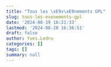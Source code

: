 ```yaml
---
title: "Tous les \xE9v\xE9nements GPL"
slug: tous-les-evenements-gpl
date: '2024-08-19 16:21:33'
lastmod: '2024-08-20 16:36:51'
draft: false
author: Yves.Ledru
categories: []
tags: []
summary: null
---
```



